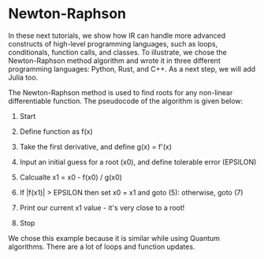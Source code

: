 # Newton-Raphson

In these next tutorials, we show how IR can handle more advanced constructs of high-level programming languages, such as loops, conditionals, function calls, and classes. To illustrate, we chose the Newton-Raphson method algorithm and wrote it in three different programming languages: Python, Rust, and C++. As a next step, we will add Julia too.

The Newton-Raphson method is used to find roots for any non-linear differentiable function. The pseudocode of the algorithm is given below:

1. Start

2. Define function as f(x)

3. Take the first derivative, and define g(x) = f'(x)

4. Input an initial guess for a root (x0), and define tolerable error (EPSILON)

5. Calcualte x1 = x0 - f(x0) / g(x0)

6. If |f(x1)| > EPSILON then set x0 = x1
    and goto (5): otherwise, goto (7)

7. Print our current x1 value - it's very close to a root!

8. Stop

We chose this example because it is similar while using Quantum algorithms. There are a lot of loops and function updates.